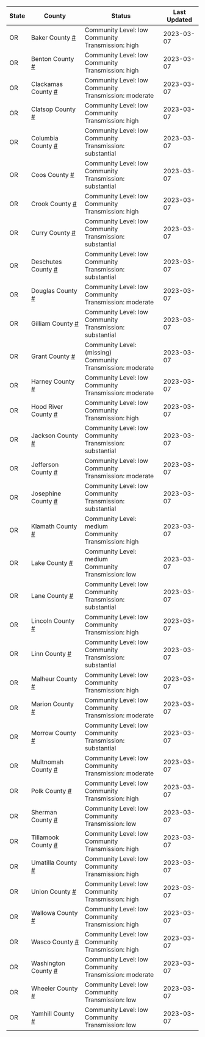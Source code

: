 State | County | Status | Last Updated
--- | --- | --- | --- 
OR | Baker County <a href="#baker_county">#</a> | <a name="baker_county"></a>Community Level: low<br/>Community Transmission: high | 2023-03-07
OR | Benton County <a href="#benton_county">#</a> | <a name="benton_county"></a>Community Level: low<br/>Community Transmission: high | 2023-03-07
OR | Clackamas County <a href="#clackamas_county">#</a> | <a name="clackamas_county"></a>Community Level: low<br/>Community Transmission: moderate | 2023-03-07
OR | Clatsop County <a href="#clatsop_county">#</a> | <a name="clatsop_county"></a>Community Level: low<br/>Community Transmission: high | 2023-03-07
OR | Columbia County <a href="#columbia_county">#</a> | <a name="columbia_county"></a>Community Level: low<br/>Community Transmission: substantial | 2023-03-07
OR | Coos County <a href="#coos_county">#</a> | <a name="coos_county"></a>Community Level: low<br/>Community Transmission: substantial | 2023-03-07
OR | Crook County <a href="#crook_county">#</a> | <a name="crook_county"></a>Community Level: low<br/>Community Transmission: high | 2023-03-07
OR | Curry County <a href="#curry_county">#</a> | <a name="curry_county"></a>Community Level: low<br/>Community Transmission: substantial | 2023-03-07
OR | Deschutes County <a href="#deschutes_county">#</a> | <a name="deschutes_county"></a>Community Level: low<br/>Community Transmission: substantial | 2023-03-07
OR | Douglas County <a href="#douglas_county">#</a> | <a name="douglas_county"></a>Community Level: low<br/>Community Transmission: moderate | 2023-03-07
OR | Gilliam County <a href="#gilliam_county">#</a> | <a name="gilliam_county"></a>Community Level: low<br/>Community Transmission: substantial | 2023-03-07
OR | Grant County <a href="#grant_county">#</a> | <a name="grant_county"></a>Community Level: (missing)<br/>Community Transmission: moderate | 2023-03-07
OR | Harney County <a href="#harney_county">#</a> | <a name="harney_county"></a>Community Level: low<br/>Community Transmission: moderate | 2023-03-07
OR | Hood River County <a href="#hood_river_county">#</a> | <a name="hood_river_county"></a>Community Level: low<br/>Community Transmission: high | 2023-03-07
OR | Jackson County <a href="#jackson_county">#</a> | <a name="jackson_county"></a>Community Level: low<br/>Community Transmission: substantial | 2023-03-07
OR | Jefferson County <a href="#jefferson_county">#</a> | <a name="jefferson_county"></a>Community Level: low<br/>Community Transmission: moderate | 2023-03-07
OR | Josephine County <a href="#josephine_county">#</a> | <a name="josephine_county"></a>Community Level: low<br/>Community Transmission: substantial | 2023-03-07
OR | Klamath County <a href="#klamath_county">#</a> | <a name="klamath_county"></a>Community Level: medium<br/>Community Transmission: high | 2023-03-07
OR | Lake County <a href="#lake_county">#</a> | <a name="lake_county"></a>Community Level: medium<br/>Community Transmission: low | 2023-03-07
OR | Lane County <a href="#lane_county">#</a> | <a name="lane_county"></a>Community Level: low<br/>Community Transmission: substantial | 2023-03-07
OR | Lincoln County <a href="#lincoln_county">#</a> | <a name="lincoln_county"></a>Community Level: low<br/>Community Transmission: high | 2023-03-07
OR | Linn County <a href="#linn_county">#</a> | <a name="linn_county"></a>Community Level: low<br/>Community Transmission: substantial | 2023-03-07
OR | Malheur County <a href="#malheur_county">#</a> | <a name="malheur_county"></a>Community Level: low<br/>Community Transmission: high | 2023-03-07
OR | Marion County <a href="#marion_county">#</a> | <a name="marion_county"></a>Community Level: low<br/>Community Transmission: moderate | 2023-03-07
OR | Morrow County <a href="#morrow_county">#</a> | <a name="morrow_county"></a>Community Level: low<br/>Community Transmission: substantial | 2023-03-07
OR | Multnomah County <a href="#multnomah_county">#</a> | <a name="multnomah_county"></a>Community Level: low<br/>Community Transmission: moderate | 2023-03-07
OR | Polk County <a href="#polk_county">#</a> | <a name="polk_county"></a>Community Level: low<br/>Community Transmission: high | 2023-03-07
OR | Sherman County <a href="#sherman_county">#</a> | <a name="sherman_county"></a>Community Level: low<br/>Community Transmission: low | 2023-03-07
OR | Tillamook County <a href="#tillamook_county">#</a> | <a name="tillamook_county"></a>Community Level: low<br/>Community Transmission: high | 2023-03-07
OR | Umatilla County <a href="#umatilla_county">#</a> | <a name="umatilla_county"></a>Community Level: low<br/>Community Transmission: high | 2023-03-07
OR | Union County <a href="#union_county">#</a> | <a name="union_county"></a>Community Level: low<br/>Community Transmission: high | 2023-03-07
OR | Wallowa County <a href="#wallowa_county">#</a> | <a name="wallowa_county"></a>Community Level: low<br/>Community Transmission: high | 2023-03-07
OR | Wasco County <a href="#wasco_county">#</a> | <a name="wasco_county"></a>Community Level: low<br/>Community Transmission: high | 2023-03-07
OR | Washington County <a href="#washington_county">#</a> | <a name="washington_county"></a>Community Level: low<br/>Community Transmission: moderate | 2023-03-07
OR | Wheeler County <a href="#wheeler_county">#</a> | <a name="wheeler_county"></a>Community Level: low<br/>Community Transmission: low | 2023-03-07
OR | Yamhill County <a href="#yamhill_county">#</a> | <a name="yamhill_county"></a>Community Level: low<br/>Community Transmission: low | 2023-03-07
